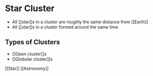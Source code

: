 # Star Cluster

- All [[star]]s in a cluster are roughly the same distance from [[Earth]]
- All [[star]]s in a cluster formed around the same time

## Types of Clusters

- [[Open cluster]]s
- [[Globular cluster]]s

[[Star]] [[Astronomy]]


